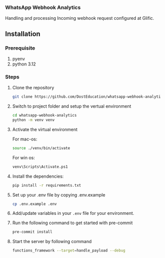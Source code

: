 ### WhatsApp Webhook Analytics

Handling and processing Incoming webhook request configured at Glific.

## Installation

### Prerequisite
1. pyenv
2. python 3.12

### Steps
1. Clone the repository
    ```sh
    git clone https://github.com/DostEducation/whatsapp-webhook-analytics.git
    ```
2. Switch to project folder and setup the vertual environment
    ```sh
    cd whatsapp-webhook-analytics
    python -m venv venv
    ```
3. Activate the virtual environment

    For mac-os:
    ```sh
    source ./venv/bin/activate
    ```
    For win os:
    ```sh
    venv\Scripts\Activate.ps1
    ```
4. Install the dependencies:
    ```sh
    pip install -r requirements.txt
    ```
5. Set up your .env file by copying .env.example
    ```sh
    cp .env.example .env
    ```
6. Add/update variables in your `.env` file for your environment.
7. Run the following command to get started with pre-commit
    ```sh
    pre-commit install
    ```
8. Start the server by following command
    ```sh
    functions_framework --target=handle_payload --debug
    ```
